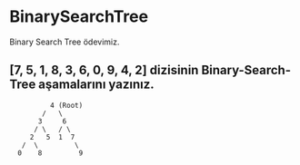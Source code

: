 # BinarySearchTree
Binary Search Tree ödevimiz.

## [7, 5, 1, 8, 3, 6, 0, 9, 4, 2] dizisinin Binary-Search-Tree aşamalarını yazınız.

              4 (Root)
            /   \
           3     6
          / \   / \
         2   5  1  7
       /  \         \
      0    8         9
